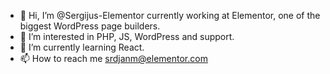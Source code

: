 - 👋 Hi, I’m @Sergijus-Elementor currently working at Elementor, one of the biggest WordPress page builders.
- 👀 I’m interested in PHP, JS, WordPress and support.
- 🌱 I’m currently learning React.
- 📫 How to reach me srdjanm@elementor.com
